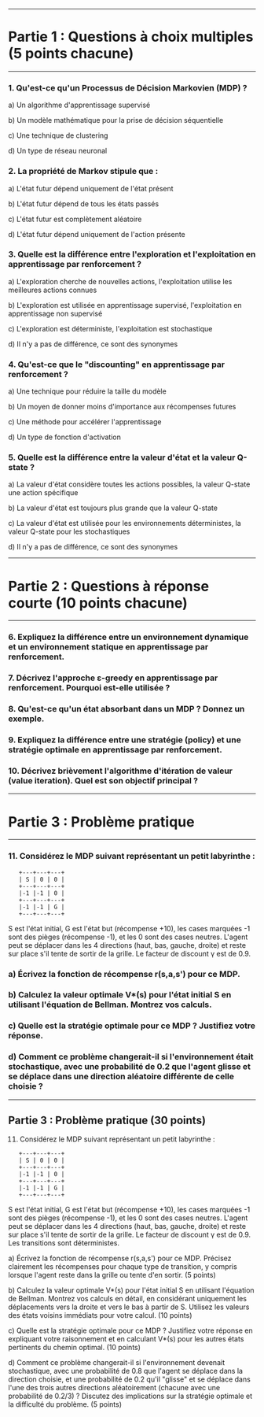 -----------
# Partie 1 : Questions à choix multiples (5 points chacune)
-----------

### 1. Qu'est-ce qu'un Processus de Décision Markovien (MDP) ?
   
   a) Un algorithme d'apprentissage supervisé
   
   b) Un modèle mathématique pour la prise de décision séquentielle
   
   c) Une technique de clustering
   
   d) Un type de réseau neuronal

### 2. La propriété de Markov stipule que :
   
   a) L'état futur dépend uniquement de l'état présent
   
   b) L'état futur dépend de tous les états passés
   
   c) L'état futur est complètement aléatoire
   
   d) L'état futur dépend uniquement de l'action présente
   

### 3. Quelle est la différence entre l'exploration et l'exploitation en apprentissage par renforcement ?
   
   a) L'exploration cherche de nouvelles actions, l'exploitation utilise les meilleures actions connues
   
   b) L'exploration est utilisée en apprentissage supervisé, l'exploitation en apprentissage non supervisé
   
   c) L'exploration est déterministe, l'exploitation est stochastique
   
   d) Il n'y a pas de différence, ce sont des synonymes
   

### 4. Qu'est-ce que le "discounting" en apprentissage par renforcement ?
   
   a) Une technique pour réduire la taille du modèle
   
   b) Un moyen de donner moins d'importance aux récompenses futures
   
   c) Une méthode pour accélérer l'apprentissage
   
   d) Un type de fonction d'activation

### 5. Quelle est la différence entre la valeur d'état et la valeur Q-state ?
    
   a) La valeur d'état considère toutes les actions possibles, la valeur Q-state une action spécifique
   
   b) La valeur d'état est toujours plus grande que la valeur Q-state
   
   c) La valeur d'état est utilisée pour les environnements déterministes, la valeur Q-state pour les stochastiques
   
   d) Il n'y a pas de différence, ce sont des synonymes


-----------
# Partie 2 : Questions à réponse courte (10 points chacune)
-----------

### 6. Expliquez la différence entre un environnement dynamique et un environnement statique en apprentissage par renforcement.
   

### 7. Décrivez l'approche ε-greedy en apprentissage par renforcement. Pourquoi est-elle utilisée ?
   

### 8. Qu'est-ce qu'un état absorbant dans un MDP ? Donnez un exemple.
    

### 9. Expliquez la différence entre une stratégie (policy) et une stratégie optimale en apprentissage par renforcement.
    

### 10. Décrivez brièvement l'algorithme d'itération de valeur (value iteration). Quel est son objectif principal ?
    

-----------
# Partie 3 : Problème pratique 
-----------

###  11. Considérez le MDP suivant représentant un petit labyrinthe :

```
   +---+---+---+
   | S | 0 | 0 |
   +---+---+---+
   |-1 |-1 | 0 |
   +---+---+---+
   |-1 |-1 | G |
   +---+---+---+
```

S est l'état initial, G est l'état but (récompense +10), les cases marquées -1 sont des pièges (récompense -1), et les 0 sont des cases neutres. L'agent peut se déplacer dans les 4 directions (haut, bas, gauche, droite) et reste sur place s'il tente de sortir de la grille. Le facteur de discount γ est de 0.9.

###   a) Écrivez la fonction de récompense r(s,a,s') pour ce MDP. 

###   b) Calculez la valeur optimale V*(s) pour l'état initial S en utilisant l'équation de Bellman. Montrez vos calculs. 

###   c) Quelle est la stratégie optimale pour ce MDP ? Justifiez votre réponse. 

###   d) Comment ce problème changerait-il si l'environnement était stochastique, avec une probabilité de 0.2 que l'agent glisse et se déplace dans une direction aléatoire différente de celle choisie ? 












-----------


## Partie 3 : Problème pratique (30 points)

11. Considérez le MDP suivant représentant un petit labyrinthe :

```
   +---+---+---+
   | S | 0 | 0 |
   +---+---+---+
   |-1 |-1 | 0 |
   +---+---+---+
   |-1 |-1 | G |
   +---+---+---+
```

S est l'état initial, G est l'état but (récompense +10), les cases marquées -1 sont des pièges (récompense -1), et les 0 sont des cases neutres. L'agent peut se déplacer dans les 4 directions (haut, bas, gauche, droite) et reste sur place s'il tente de sortir de la grille. Le facteur de discount γ est de 0.9. Les transitions sont déterministes.

a) Écrivez la fonction de récompense r(s,a,s') pour ce MDP. Précisez clairement les récompenses pour chaque type de transition, y compris lorsque l'agent reste dans la grille ou tente d'en sortir. (5 points)

b) Calculez la valeur optimale V*(s) pour l'état initial S en utilisant l'équation de Bellman. Montrez vos calculs en détail, en considérant uniquement les déplacements vers la droite et vers le bas à partir de S. Utilisez les valeurs des états voisins immédiats pour votre calcul. (10 points)

c) Quelle est la stratégie optimale pour ce MDP ? Justifiez votre réponse en expliquant votre raisonnement et en calculant V*(s) pour les autres états pertinents du chemin optimal. (10 points)

d) Comment ce problème changerait-il si l'environnement devenait stochastique, avec une probabilité de 0.8 que l'agent se déplace dans la direction choisie, et une probabilité de 0.2 qu'il "glisse" et se déplace dans l'une des trois autres directions aléatoirement (chacune avec une probabilité de 0.2/3) ? Discutez des implications sur la stratégie optimale et la difficulté du problème. (5 points)


